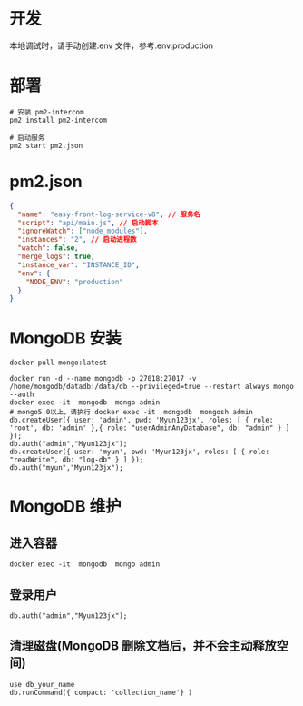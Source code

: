 <!--
 * @Author: leyi leyi@myun.info
 * @Date: 2022-06-18 19:57:22
 * @LastEditors: leyi leyi@myun.info
 * @LastEditTime: 2022-11-03 20:34:58
 * @FilePath: /easy-front-log-service/README.md
 * @Description:
 *
 * Copyright (c) 2022 by leyi leyi@myun.info, All Rights Reserved.
-->

# 开发

本地调试时，请手动创建.env 文件，参考.env.production

# 部署

```shell
# 安装 pm2-intercom
pm2 install pm2-intercom

# 启动服务
pm2 start pm2.json
```

# pm2.json

```json
{
  "name": "easy-front-log-service-v8", // 服务名
  "script": "api/main.js", // 启动脚本
  "ignoreWatch": ["node_modules"],
  "instances": "2", // 启动进程数
  "watch": false,
  "merge_logs": true,
  "instance_var": "INSTANCE_ID",
  "env": {
    "NODE_ENV": "production"
  }
}
```

# MongoDB 安装

```shell
docker pull mongo:latest
```

```shell
docker run -d --name mongodb -p 27018:27017 -v /home/mongodb/datadb:/data/db --privileged=true --restart always mongo --auth
docker exec -it  mongodb  mongo admin
# mongo5.0以上，请执行 docker exec -it  mongodb  mongosh admin
db.createUser({ user: 'admin', pwd: 'Myun123jx', roles: [ { role: 'root', db: 'admin' },{ role: "userAdminAnyDatabase", db: "admin" } ] });
db.auth("admin","Myun123jx");
db.createUser({ user: 'myun', pwd: 'Myun123jx', roles: [ { role: "readWrite", db: "log-db" } ] });
db.auth("myun","Myun123jx");
```

# MongoDB 维护

## 进入容器

```shell
docker exec -it  mongodb  mongo admin
```

## 登录用户

```shell
db.auth("admin","Myun123jx");
```

## 清理磁盘(MongoDB 删除文档后，并不会主动释放空间)

```shell
use db_your_name
db.runCommand({ compact: 'collection_name'} )
```

